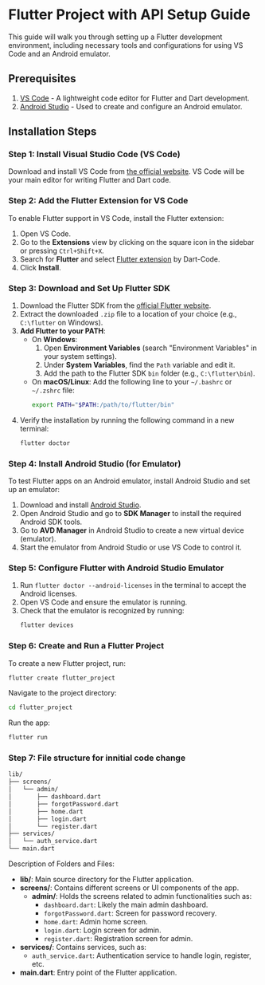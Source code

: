 <!-- # Flutter project with API intrigration

This README provides step-by-step instructions to set up a Flutter project with API integration.

## Prerequisites (Download, Install and configure)

- [VS Code](https://code.visualstudio.com/)
- Add Extention [Flutter](https://marketplace.visualstudio.com/items?itemName=Dart-Code.flutter) to VS COde
- Download and Set up environment [Flutter SDK](https://flutter.dev/)
- [Android Studio](https://developer.android.com/) for virtual device and also configur/connect it with VS Code as emulator -->

# Flutter Project with API Setup Guide

This guide will walk you through setting up a Flutter development environment, including necessary tools and configurations for using VS Code and an Android emulator.

## Prerequisites

1. [VS Code](https://code.visualstudio.com/) - A lightweight code editor for Flutter and Dart development.
2. [Android Studio](https://developer.android.com/) - Used to create and configure an Android emulator.

## Installation Steps

### Step 1: Install Visual Studio Code (VS Code)

Download and install VS Code from [the official website](https://code.visualstudio.com/). VS Code will be your main editor for writing Flutter and Dart code.

### Step 2: Add the Flutter Extension for VS Code

To enable Flutter support in VS Code, install the Flutter extension:

1. Open VS Code.
2. Go to the **Extensions** view by clicking on the square icon in the sidebar or pressing `Ctrl+Shift+X`.
3. Search for **Flutter** and select [Flutter extension](https://marketplace.visualstudio.com/items?itemName=Dart-Code.flutter) by Dart-Code.
4. Click **Install**.

### Step 3: Download and Set Up Flutter SDK

1. Download the Flutter SDK from the [official Flutter website](https://flutter.dev/docs/get-started/install).
2. Extract the downloaded `.zip` file to a location of your choice (e.g., `C:\flutter` on Windows).
3. **Add Flutter to your PATH**:
   - On **Windows**:
     1. Open **Environment Variables** (search "Environment Variables" in your system settings).
     2. Under **System Variables**, find the `Path` variable and edit it.
     3. Add the path to the Flutter SDK `bin` folder (e.g., `C:\flutter\bin`).
   - On **macOS/Linux**:
     Add the following line to your `~/.bashrc` or `~/.zshrc` file:
     ```bash
     export PATH="$PATH:/path/to/flutter/bin"
     ```
4. Verify the installation by running the following command in a new terminal:
   ```bash
   flutter doctor
   ```

### Step 4: Install Android Studio (for Emulator)

To test Flutter apps on an Android emulator, install Android Studio and set up an emulator:

1. Download and install [Android Studio](https://developer.android.com/).
2. Open Android Studio and go to **SDK Manager** to install the required Android SDK tools.
3. Go to **AVD Manager** in Android Studio to create a new virtual device (emulator).
4. Start the emulator from Android Studio or use VS Code to control it.

### Step 5: Configure Flutter with Android Studio Emulator

1. Run `flutter doctor --android-licenses` in the terminal to accept the Android licenses.
2. Open VS Code and ensure the emulator is running.
3. Check that the emulator is recognized by running:
   ```bash
   flutter devices
   ```

### Step 6: Create and Run a Flutter Project

To create a new Flutter project, run:

```bash
flutter create flutter_project
```

Navigate to the project directory:

```bash
cd flutter_project
```

Run the app:

```bash
flutter run
```

### Step 7: File structure for innitial code change

```bash
lib/
├── screens/
│   └── admin/
│       ├── dashboard.dart
│       ├── forgotPassword.dart
│       ├── home.dart
│       ├── login.dart
│       └── register.dart
├── services/
│   └── auth_service.dart
└── main.dart
```

Description of Folders and Files:

- **lib/**: Main source directory for the Flutter application.
- **screens/**: Contains different screens or UI components of the app.
  - **admin/**: Holds the screens related to admin functionalities such as:
    - `dashboard.dart`: Likely the main admin dashboard.
    - `forgotPassword.dart`: Screen for password recovery.
    - `home.dart`: Admin home screen.
    - `login.dart`: Login screen for admin.
    - `register.dart`: Registration screen for admin.
- **services/**: Contains services, such as:
  - `auth_service.dart`: Authentication service to handle login, register, etc.
- **main.dart**: Entry point of the Flutter application.
